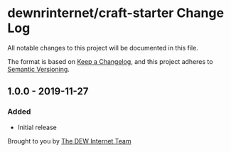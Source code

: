 # dewnrinternet/craft-starter Change Log
All notable changes to this project will be documented in this file.

The format is based on [Keep a Changelog](https://keepachangelog.com/en/1.0.0/),
and this project adheres to [Semantic Versioning](https://semver.org/spec/v2.0.0.html).

<!-- Notes should fit in the following categories
  -- Added
  -- Changed
  -- Deprecated
  -- Removed
  -- Fixed
  -- Security
-->

## 1.0.0 - 2019-11-27
### Added
- Initial release

Brought to you by [The DEW Internet Team](https://www.environment.sa.gov.au)